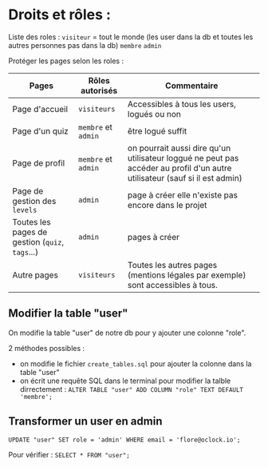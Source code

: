 # Droits et rôles :

Liste des roles : 
`visiteur` = tout le monde (les user dans la db et toutes les autres personnes pas dans la db)
`membre`
`admin`


Protéger les pages selon les roles :

| Pages | Rôles autorisés | Commentaire | 
| -- | -- | -- |
Page d'accueil | `visiteurs` | Accessibles à tous les users, logués ou non |
Page d'un quiz | `membre` et `admin` | être logué suffit |
Page de profil | `membre` et `admin` | on pourrait aussi dire qu'un utilisateur loggué ne peut pas accéder au profil d'un autre utilisateur (sauf si il est admin) |
Page de gestion des `levels` | `admin` | page à créer elle n'existe pas encore dans le projet |
Toutes les pages de gestion (`quiz`, `tags`...) | `admin` | pages à créer |
| Autre pages | `visiteurs` | Toutes les autres pages (mentions légales par exemple) sont accessibles à tous.


## Modifier la table "user"

On modifie la table "user" de notre db pour y ajouter une colonne "role".

2 méthodes possibles :
- on modifie le fichier `create_tables.sql` pour ajouter la colonne dans la table "user"
- on écrit une requête SQL dans le terminal pour modifier la talble dirrectement :
`ALTER TABLE "user" ADD COLUMN "role" TEXT DEFAULT 'membre';`

## Transformer un user en admin

`UPDATE "user" SET role = 'admin' WHERE email = 'flore@oclock.io';`

Pour vérifier : `SELECT * FROM "user";`